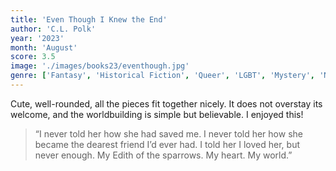 ```yaml
---
title: 'Even Though I Knew the End'
author: 'C.L. Polk'
year: '2023'
month: 'August'
score: 3.5
image: './images/books23/eventhough.jpg'
genre: ['Fantasy', 'Historical Fiction', 'Queer', 'LGBT', 'Mystery', 'Novella', 'Short Story']
---
```


Cute, well-rounded, all the pieces fit together nicely. It does not overstay its welcome, and the worldbuilding is simple but believable. I enjoyed this!

> “I never told her how she had saved me. I never told her how she became the dearest friend I’d ever had. I told her I loved her, but never enough. My Edith of the sparrows. My heart. My world.”
